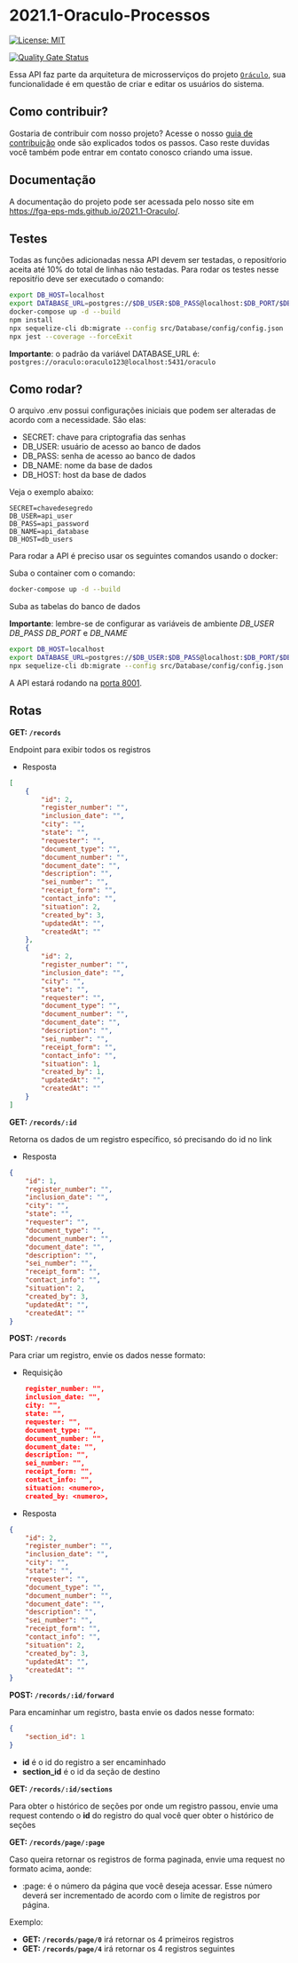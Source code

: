 # 2021.1-Oraculo-Processos

[![License: MIT](https://img.shields.io/badge/License-MIT-blue.svg)](https://opensource.org/licenses/gpl-3.0.html)

[![Quality Gate Status](https://sonarcloud.io/api/project_badges/measure?project=fga-eps-mds_2021.1-Oraculo-Processos&metric=alert_status)](https://sonarcloud.io/dashboard?id=fga-eps-mds_2021.1-Oraculo-Processos)

Essa API faz parte da arquitetura de microsserviços do projeto [`Oráculo`](https://github.com/fga-eps-mds/2021.1-Oraculo), sua funcionalidade é em questão de criar e editar os usuários do sistema.

## Como contribuir?

Gostaria de contribuir com nosso projeto? Acesse o nosso [guia de contribuição](https://fga-eps-mds.github.io/2021.1-Oraculo/CONTRIBUTING/) onde são explicados todos os passos.
Caso reste duvidas você também pode entrar em contato conosco criando uma issue.

## Documentação

A documentação do projeto pode ser acessada pelo nosso site em https://fga-eps-mds.github.io/2021.1-Oraculo/.

## Testes

Todas as funções adicionadas nessa API devem ser testadas, o repositŕorio aceita até 10% do total de linhas não testadas. Para rodar os testes nesse repositŕio deve ser executado o comando:

```bash
export DB_HOST=localhost
export DATABASE_URL=postgres://$DB_USER:$DB_PASS@localhost:$DB_PORT/$DB_NAME
docker-compose up -d --build
npm install
npx sequelize-cli db:migrate --config src/Database/config/config.json
npx jest --coverage --forceExit
```
**Importante**: o padrão da variável DATABASE_URL é: `postgres://oraculo:oraculo123@localhost:5431/oraculo`

## Como rodar?

O arquivo .env possui configurações iniciais que podem ser alteradas de acordo com a necessidade. São elas:

-   SECRET: chave para criptografia das senhas
-   DB_USER: usuário de acesso ao banco de dados
-   DB_PASS: senha de acesso ao banco de dados
-   DB_NAME: nome da base de dados
-   DB_HOST: host da base de dados

Veja o exemplo abaixo:

```
SECRET=chavedesegredo
DB_USER=api_user
DB_PASS=api_password
DB_NAME=api_database
DB_HOST=db_users
```

Para rodar a API é preciso usar os seguintes comandos usando o docker:

Suba o container com o comando:

```bash
docker-compose up -d --build
```

Suba as tabelas do banco de dados

**Importante**: lembre-se de configurar as variáveis de ambiente _DB_USER_ _DB_PASS_ _DB_PORT_ e _DB_NAME_

```bash
export DB_HOST=localhost
export DATABASE_URL=postgres://$DB_USER:$DB_PASS@localhost:$DB_PORT/$DB_NAME
npx sequelize-cli db:migrate --config src/Database/config/config.json
```  


A API estará rodando na [porta 8001](http://localhost:8001).

## Rotas

**GET: `/records`**

Endpoint para exibir todos os registros

-   Resposta

```json
[
    {
        "id": 2,
        "register_number": "",
        "inclusion_date": "",
        "city": "",
        "state": "",
        "requester": "",
        "document_type": "",
        "document_number": "",
        "document_date": "",
        "description": "",
        "sei_number": "",
        "receipt_form": "",
        "contact_info": "",
        "situation": 2,
        "created_by": 3,
        "updatedAt": "",
        "createdAt": ""
    },
    {
        "id": 2,
        "register_number": "",
        "inclusion_date": "",
        "city": "",
        "state": "",
        "requester": "",
        "document_type": "",
        "document_number": "",
        "document_date": "",
        "description": "",
        "sei_number": "",
        "receipt_form": "",
        "contact_info": "",
        "situation": 1,
        "created_by": 1,
        "updatedAt": "",
        "createdAt": ""
    }
]
```

**GET: `/records/:id`**

Retorna os dados de um registro específico, só precisando do id no link

-   Resposta

```json
{
    "id": 1,
    "register_number": "",
    "inclusion_date": "",
    "city": "",
    "state": "",
    "requester": "",
    "document_type": "",
    "document_number": "",
    "document_date": "",
    "description": "",
    "sei_number": "",
    "receipt_form": "",
    "contact_info": "",
    "situation": 2,
    "created_by": 3,
    "updatedAt": "",
    "createdAt": ""
}
```

**POST: `/records`**

Para criar um registro, envie os dados nesse formato:

-   Requisição

```json
    register_number: "",
    inclusion_date: "",
    city: "",
    state: "",
    requester: "",
    document_type: "",
    document_number: "",
    document_date: "",
    description: "",
    sei_number: "",
    receipt_form: "",
    contact_info: "",
    situation: <numero>,
    created_by: <numero>,
```

-   Resposta

```json
{
    "id": 2,
    "register_number": "",
    "inclusion_date": "",
    "city": "",
    "state": "",
    "requester": "",
    "document_type": "",
    "document_number": "",
    "document_date": "",
    "description": "",
    "sei_number": "",
    "receipt_form": "",
    "contact_info": "",
    "situation": 2,
    "created_by": 3,
    "updatedAt": "",
    "createdAt": ""
}
```

**POST: `/records/:id/forward`**

Para encaminhar um registro, basta envie os dados nesse formato:

```json
{
    "section_id": 1
}
```

-   **id** é o id do registro a ser encaminhado
-   **section_id** é o id da seção de destino

**GET: `/records/:id/sections`**

Para obter o histórico de seções por onde um registro passou, envie uma request
contendo o **id** do registro do qual você quer obter o histórico de seções

**GET: `/records/page/:page`**

Caso queira retornar os registros de forma paginada, envie
uma request no formato acima, aonde:

- :page: é o número da página que você deseja acessar. Esse número
deverá ser incrementado de acordo com o limite de registros por página.

Exemplo: 

- **GET: `/records/page/0`** irá retornar os 4 primeiros registros
- **GET: `/records/page/4`** irá retornar os 4 registros seguintes
